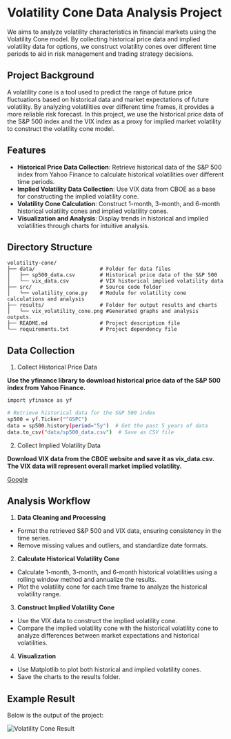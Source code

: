 # Volatility Cone Data Analysis Project

We aims to analyze volatility characteristics in financial markets using the Volatility Cone model. By collecting historical price data and implied volatility data for options, we construct volatility cones over different time periods to aid in risk management and trading strategy decisions.

## Project Background
A volatility cone is a tool used to predict the range of future price fluctuations based on historical data and market expectations of future volatility. By analyzing volatilities over different time frames, it provides a more reliable risk forecast. In this project, we use the historical price data of the S&P 500 index and the VIX index as a proxy for implied market volatility to construct the volatility cone model.

## Features
- **Historical Price Data Collection**: Retrieve historical data of the S&P 500 index from Yahoo Finance to calculate historical volatilities over different time periods.
- **Implied Volatility Data Collection**: Use VIX data from CBOE as a base for constructing the implied volatility cone.
- **Volatility Cone Calculation**: Construct 1-month, 3-month, and 6-month historical volatility cones and implied volatility cones.
- **Visualization and Analysis**: Display trends in historical and implied volatilities through charts for intuitive analysis.
   
## Directory Structure
```plaintext
volatility-cone/
├── data/                     # Folder for data files
│   ├── sp500_data.csv        # Historical price data of the S&P 500
│   └── vix_data.csv          # VIX historical implied volatility data
├── src/                      # Source code folder
│   └── volatility_cone.py    # Module for volatility cone calculations and analysis
├── results/                  # Folder for output results and charts
│   └── vix_volatility_cone.png #Generated graphs and analysis outputs.
├── README.md                 # Project description file
└── requirements.txt          # Project dependency file
```


## Data Collection

1. Collect Historical Price Data

**Use the yfinance library to download historical price data of the S&P 500 index from Yahoo Finance.**
   ```bash
  import yfinance as yf

  # Retrieve historical data for the S&P 500 index
  sp500 = yf.Ticker("^GSPC")
  data = sp500.history(period="5y")  # Get the past 5 years of data
  data.to_csv("data/sp500_data.csv")  # Save as CSV file
 ```

2. Collect Implied Volatility Data
 
 **Download VIX data from the CBOE website and save it as vix_data.csv. The VIX data will represent overall market implied volatility.**

 [Google](https://www.cboe.com)


## Analysis Workflow

1. **Data Cleaning and Processing**

 - Format the retrieved S&P 500 and VIX data, ensuring consistency in the time series.
 - Remove missing values and outliers, and standardize date formats.

2. **Calculate Historical Volatility Cone**

 - Calculate 1-month, 3-month, and 6-month historical volatilities using a rolling window method and annualize the results.
 - Plot the volatility cone for each time frame to analyze the historical volatility range.

3. **Construct Implied Volatility Cone**

 - Use the VIX data to construct the implied volatility cone.
 - Compare the implied volatility cone with the historical volatility cone to analyze differences between market expectations and historical volatilities.

4. **Visualization**

 - Use Matplotlib to plot both historical and implied volatility cones.
 - Save the charts to the results folder.

## Example Result

Below is the output of the project:

![Volatility Cone Result](results/result.png)

